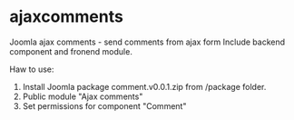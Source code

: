 ajaxcomments
============

Joomla ajax comments - send comments from ajax form
Include backend component and fronend module.

Haw to use:
1. Install Joomla package comment.v0.0.1.zip from /package folder.
2. Public module "Ajax comments"
3. Set permissions for component "Comment"

